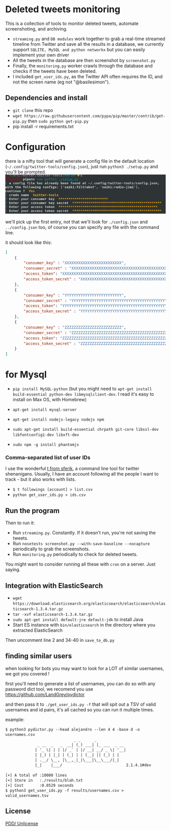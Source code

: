 # Deleted tweets monitoring

This is a collection of tools to monitor deleted tweets, automate screenshoting, and archiving.

* `streaming.py` and `DB modules` work together to grab a real-time streamed timeline from Twitter and save all the results in a database, we currently support `SQLITE, MySQL and python networkx` but you can easily implement your own driver
* All the tweets in the database are then screenshot by `screenshot.py`
* Finally, the `monitoring.py` worker crawls through the database and checks if the tweets have been deleted.
* I included `get_user_ids.py`, as the Twitter API often requires the ID, and not the screen name (eg not "@basilesimon").

## Dependencies and install
* `git clone` this repo
* `wget https://raw.githubusercontent.com/pypa/pip/master/contrib/get-pip.py`
then `sudo python get-pip.py`
* pip install -r requirements.txt

# Configuration
there is a nifty tool that will generate a config file in the default location (`~/.config/twitter-tools/config.json`), just run `python3 ./setup.py` and you'll be prompted.
![screenshot](./config-screenshot.png)


we'll pick up the first entry, not that we'll look for `./config.json` and
`../config.json` too, of course you can specify any file with the command
line.

it should look like this:
```json
[
    {
        "consumer_key" : "XXXXXXXXXXXXXXXXXXXXXXXXX",
        "consumer_secret" : "XXXXXXXXXXXXXXXXXXXXXXXXXXXXXXXXXXXXXXXXXXXXXXXXXX",
        "access_token": "XXXXXXXXXXXXXXXXXXXXXXXXXXXXXXXXXXXXXXXXXXXXXXXXXX",
        "access_token_secret" : "XXXXXXXXXXXXXXXXXXXXXXXXXXXXXXXXXXXXXXXXXXXXX"
    },
    {
        "consumer_key" : "YYYYYYYYYYYYYYYYYYYYYYYYY",
        "consumer_secret" : "YYYYYYYYYYYYYYYYYYYYYYYYYYYYYYYYYYYYYYYYYYYYYYYYYY",
        "access_token": "YYYYYYYYYYYYYYYYYYYYYYYYYYYYYYYYYYYYYYYYYYYYYYYYYY",
        "access_token_secret" : "YYYYYYYYYYYYYYYYYYYYYYYYYYYYYYYYYYYYYYYYYYYYY"
    },
    {
        "consumer_key" : "ZZZZZZZZZZZZZZZZZZZZZZZZZ",
        "consumer_secret" : "ZZZZZZZZZZZZZZZZZZZZZZZZZZZZZZZZZZZZZZZZZZZZZZZZZZ",
        "access_token": "ZZZZZZZZZZZZZZZZZZZZZZZZZZZZZZZZZZZZZZZZZZZZZZZZZZ",
        "access_token_secret" : "ZZZZZZZZZZZZZZZZZZZZZZZZZZZZZZZZZZZZZZZZZZZZZ"
    }
]
```


# for Mysql
* `pip install MySQL-python` (but you might need to `apt-get install
  build-essential python-dev libmysqlclient-dev`. I read it's easy to install
  on Max OS, with Homebrew)
* `apt-get install mysql-server` 

* `apt-get install nodejs-legacy nodejs npm`
* `sudo apt-get install build-essential chrpath git-core libssl-dev libfontconfig1-dev libxft-dev`
* `sudo npm -g install phantomjs`

### Comma-separated list of user IDs
I use the wonderful [t from sferik](https://github.com/sferik/t), a command line tool for twitter shenanigans.
Usually, I have an account following all the people I want to track - but it also works with lists.

* `$ t followings [account] > list.csv`
* `python get_user_ids.py > ids.csv`

## Run the program
Then to run it:
* Run `streaming.py`. Constantly. If it doesn't run, you're not saving the tweets.
* Run `nosetests screenshot.py --with-save-baseline --nocapture` periodically to grab the screenshots.
* Run `monitoring.py` periodically to check for deleted tweets.

You might want to consider running all these with `cron` on a server. Just saying.

## Integration with ElasticSearch
* `wget https://download.elasticsearch.org/elasticsearch/elasticsearch/elasticsearch-1.3.4.tar.gz`
* `tar -xvf elasticsearch-1.3.4.tar.gz`
* `sudo apt-get install default-jre default-jdk` to install Java
* Start ES instance with `bin/elasticsearch` in the directory where you extracted ElasticSearch

Then uncomment line 2 and 34-40 in `save_to_db.py`

## finding similar users
when looking for bots you may want to look for a LOT of similar usernames, we got you covered !

first you'll need to generate a list of usernames, you can do so with any password dict tool,
we recomend you use https://github.com/LandGrey/pydictor

and then pass it to `./get_user_ids.py -f` that will spit out a TSV of valid usernames and id
pairs, it's all cached so you can run it multiple times.

example:

``` shell
$ python3 pydictor.py --head alejandro --len 4 4 -base d -o usernames.csv
                              _ _      _
              _ __  _   _  __| (_) ___| |_ ___  _ __
             | '_ \| | | |/ _` | |/ __| __/ _ \| '__|
             | |_) | |_| | (_| | | (__| || (_) | |
             | .__/ \__, |\__,_|_|\___|\__\___/|_|
             |_|    |___/                            2.1.4.1#dev

[+] A total of :10000 lines
[+] Store in   :./results/blah.txt
[+] Cost       :0.0529 seconds
$ python3 get_user_ids.py -f results/usernames.csv > valid_usernames.tsv
```

## License
[PDD/ Unlicense](http://choosealicense.com/licenses/unlicense/)
